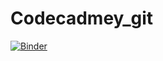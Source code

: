 # Codecadmey_git
[![Binder](https://mybinder.org/badge_logo.svg)](https://mybinder.org/v2/gh/DonaldHartley/Codecadmey_git/master)

